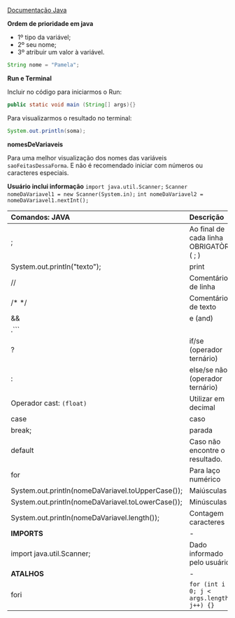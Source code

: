 
[Documentação Java](https://docs.oracle.com/javase/tutorial/java/nutsandbolts/datatypes.html)

**Ordem de prioridade em java**

- 1º tipo da variável;
- 2º seu nome;
- 3º atribuir um valor à variável.

```java
String nome = "Pamela";
```

**Run e Terminal**

Incluir no código para iniciarmos o Run:
```java
public static void main (String[] args){}
```

Para visualizarmos o resultado no terminal:
```java
System.out.println(soma);
```

**nomesDeVariaveis**

Para uma melhor visualização dos nomes das variáveis `saoFeitasDessaForma`. E não é recomendado iniciar com números ou caracteres especiais.

**Usuário inclui informação**
`import java.util.Scanner;`
`Scanner nomeDaVariavel1 = new Scanner(System.in);`
`int nomeDaVariavel2 = nomeDaVariavel1.nextInt();`

Comandos: JAVA | Descrição
:-|:-
; | Ao final de cada linha OBRIGATÒRIO ( ; )
System.out.println("texto"); | print
// | Comentário de linha
/* */ | Comentário de texto
&& | e (and)
.```||``` | ou (or)
? | if/se (operador ternário)
: | else/se não (operador ternário)
 Operador cast: `(float)`| Utilizar em decimal
 case | caso
 break; | parada
 default | Caso não encontre o resultado.
 for | Para laço numérico
System.out.println(nomeDaVariavel.toUpperCase()); | Maiúsculas
System.out.println(nomeDaVariavel.toLowerCase()); | Minúsculas
System.out.println(nomeDaVariavel.length()); | Contagem caracteres
**IMPORTS**| -
import java.util.Scanner; | Dado informado pelo usuário
**ATALHOS**|-
fori | `for (int i = 0; j < args.length; j++) {}`